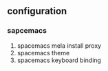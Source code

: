 ## configuration


### sapcemacs
1. spacemacs mela install proxy
2. spacemacs theme
3. spacemacs keyboard binding
